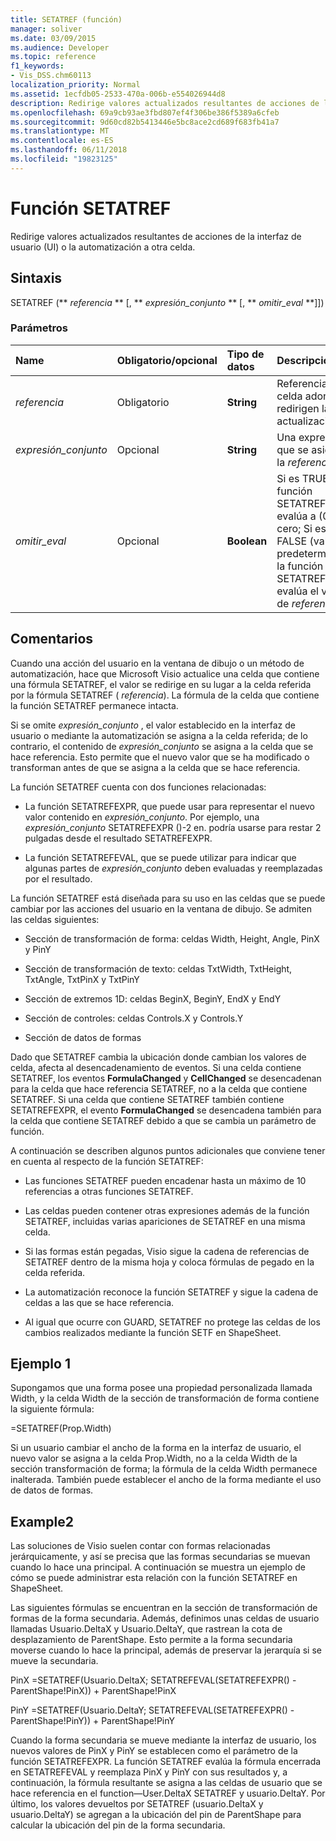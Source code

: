 ```yaml
---
title: SETATREF (función)
manager: soliver
ms.date: 03/09/2015
ms.audience: Developer
ms.topic: reference
f1_keywords:
- Vis_DSS.chm60113
localization_priority: Normal
ms.assetid: 1ecfdb05-2533-470a-006b-e554026944d8
description: Redirige valores actualizados resultantes de acciones de la interfaz de usuario (UI) o la automatización a otra celda.
ms.openlocfilehash: 69a9cb93ae3fbd807ef4f306be386f5389a6cfeb
ms.sourcegitcommit: 9d60cd82b5413446e5bc8ace2cd689f683fb41a7
ms.translationtype: MT
ms.contentlocale: es-ES
ms.lasthandoff: 06/11/2018
ms.locfileid: "19823125"
---
```

# <a name="setatref-function"></a>Función SETATREF

Redirige valores actualizados resultantes de acciones de la interfaz de usuario (UI) o la automatización a otra celda. 
  
## <a name="syntax"></a>Sintaxis

SETATREF (** *referencia* ** [, ** *expresión_conjunto* ** [, ** *omitir_eval* **]]) 
  
### <a name="parameters"></a>Parámetros

|**Name**|**Obligatorio/opcional**|**Tipo de datos**|**Descripción**|
|:-----|:-----|:-----|:-----|
| _referencia_ <br/> |Obligatorio  <br/> |**String** <br/> |Referencia a la celda adonde se redirigen las actualizaciones.  <br/> |
| _expresión_conjunto_ <br/> |Opcional  <br/> |**String** <br/> |Una expresión que se asigna a la _referencia_.  <br/> |
| _omitir_eval_ <br/> |Opcional  <br/> |**Boolean** <br/> |Si es TRUE, la función SETATREF evalúa a (0) cero; Si es FALSE (valor predeterminado) la función SETATREF evalúa el valor de _referencia_.  <br/> |
   
## <a name="remarks"></a>Comentarios

Cuando una acción del usuario en la ventana de dibujo o un método de automatización, hace que Microsoft Visio actualice una celda que contiene una fórmula SETATREF, el valor se redirige en su lugar a la celda referida por la fórmula SETATREF ( _referencia_). La fórmula de la celda que contiene la función SETATREF permanece intacta.
  
Si se omite _expresión_conjunto_ , el valor establecido en la interfaz de usuario o mediante la automatización se asigna a la celda referida; de lo contrario, el contenido de _expresión_conjunto_ se asigna a la celda que se hace referencia. Esto permite que el nuevo valor que se ha modificado o transforman antes de que se asigna a la celda que se hace referencia. 
  
La función SETATREF cuenta con dos funciones relacionadas: 
  
- La función SETATREFEXPR, que puede usar para representar el nuevo valor contenido en _expresión_conjunto_. Por ejemplo, una _expresión_conjunto_ SETATREFEXPR ()-2 en. podría usarse para restar 2 pulgadas desde el resultado SETATREFEXPR. 
    
- La función SETATREFEVAL, que se puede utilizar para indicar que algunas partes de _expresión_conjunto_ deben evaluadas y reemplazadas por el resultado. 
    
La función SETATREF está diseñada para su uso en las celdas que se puede cambiar por las acciones del usuario en la ventana de dibujo. Se admiten las celdas siguientes:
  
- Sección de transformación de forma: celdas Width, Height, Angle, PinX y PinY
    
- Sección de transformación de texto: celdas TxtWidth, TxtHeight, TxtAngle, TxtPinX y TxtPinY
    
- Sección de extremos 1D: celdas BeginX, BeginY, EndX y EndY
    
- Sección de controles: celdas Controls.X y Controls.Y
    
- Sección de datos de formas
    
Dado que SETATREF cambia la ubicación donde cambian los valores de celda, afecta al desencadenamiento de eventos. Si una celda contiene SETATREF, los eventos **FormulaChanged** y **CellChanged** se desencadenan para la celda que hace referencia SETATREF, no a la celda que contiene SETATREF. Si una celda que contiene SETATREF también contiene SETATREFEXPR, el evento **FormulaChanged** se desencadena también para la celda que contiene SETATREF debido a que se cambia un parámetro de función. 
  
A continuación se describen algunos puntos adicionales que conviene tener en cuenta al respecto de la función SETATREF:
  
- Las funciones SETATREF pueden encadenar hasta un máximo de 10 referencias a otras funciones SETATREF. 
    
- Las celdas pueden contener otras expresiones además de la función SETATREF, incluidas varias apariciones de SETATREF en una misma celda.
    
- Si las formas están pegadas, Visio sigue la cadena de referencias de SETATREF dentro de la misma hoja y coloca fórmulas de pegado en la celda referida. 
    
- La automatización reconoce la función SETATREF y sigue la cadena de celdas a las que se hace referencia. 
    
- Al igual que ocurre con GUARD, SETATREF no protege las celdas de los cambios realizados mediante la función SETF en ShapeSheet.
    
## <a name="example1"></a>Ejemplo 1

Supongamos que una forma posee una propiedad personalizada llamada Width, y la celda Width de la sección de transformación de forma contiene la siguiente fórmula:
  
=SETATREF(Prop.Width)
  
Si un usuario cambiar el ancho de la forma en la interfaz de usuario, el nuevo valor se asigna a la celda Prop.Width, no a la celda Width de la sección transformación de forma; la fórmula de la celda Width permanece inalterada. También puede establecer el ancho de la forma mediante el uso de datos de formas.
  
## <a name="example2"></a>Example2

Las soluciones de Visio suelen contar con formas relacionadas jerárquicamente, y así se precisa que las formas secundarias se muevan cuando lo hace una principal. A continuación se muestra un ejemplo de cómo se puede administrar esta relación con la función SETATREF en ShapeSheet. 
  
Las siguientes fórmulas se encuentran en la sección de transformación de formas de la forma secundaria. Además, definimos unas celdas de usuario llamadas Usuario.DeltaX y Usuario.DeltaY, que rastrean la cota de desplazamiento de ParentShape. Esto permite a la forma secundaria moverse cuando lo hace la principal, además de preservar la jerarquía si se mueve la secundaria.
  
PinX =SETATREF(Usuario.DeltaX; SETATREFEVAL(SETATREFEXPR() - ParentShape!PinX)) + ParentShape!PinX
  
PinY =SETATREF(Usuario.DeltaY; SETATREFEVAL(SETATREFEXPR() - ParentShape!PinY)) + ParentShape!PinY
  
Cuando la forma secundaria se mueve mediante la interfaz de usuario, los nuevos valores de PinX y PinY se establecen como el parámetro de la función SETATREFEXPR. La función SETATREF evalúa la fórmula encerrada en SETATREFEVAL y reemplaza PinX y PinY con sus resultados y, a continuación, la fórmula resultante se asigna a las celdas de usuario que se hace referencia en el function—User.DeltaX SETATREF y usuario.DeltaY. Por último, los valores devueltos por SETATREF (usuario.DeltaX y usuario.DeltaY) se agregan a la ubicación del pin de ParentShape para calcular la ubicación del pin de la forma secundaria.
  

